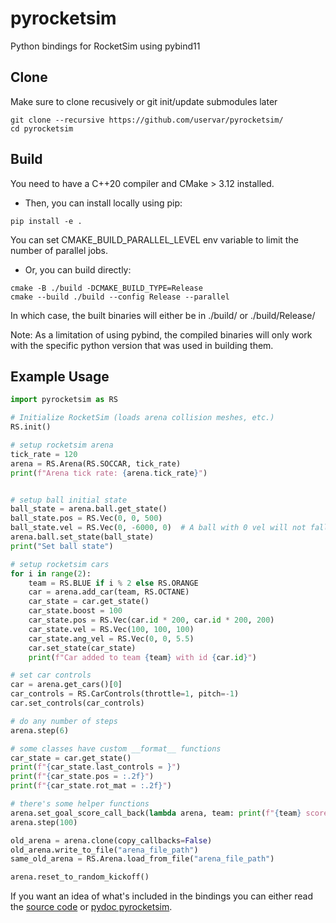 # pyrocketsim
Python bindings for RocketSim using pybind11

## Clone
Make sure to clone recusively or git init/update submodules later
```
git clone --recursive https://github.com/uservar/pyrocketsim/
cd pyrocketsim
```

## Build
You need to have a C++20 compiler and CMake > 3.12 installed.

- Then, you can install locally using pip:
```
pip install -e .
```
You can set CMAKE_BUILD_PARALLEL_LEVEL env variable to limit the number of parallel jobs.

- Or, you can build directly:
```
cmake -B ./build -DCMAKE_BUILD_TYPE=Release
cmake --build ./build --config Release --parallel
```
In which case, the built binaries will either be in ./build/ or ./build/Release/


Note: As a limitation of using pybind, the compiled binaries will only work with the specific python version that was used in building them.

## Example Usage

```py
import pyrocketsim as RS

# Initialize RocketSim (loads arena collision meshes, etc.)
RS.init()

# setup rocketsim arena
tick_rate = 120
arena = RS.Arena(RS.SOCCAR, tick_rate)
print(f"Arena tick rate: {arena.tick_rate}")


# setup ball initial state
ball_state = arena.ball.get_state()
ball_state.pos = RS.Vec(0, 0, 500)
ball_state.vel = RS.Vec(0, -6000, 0)  # A ball with 0 vel will not fall
arena.ball.set_state(ball_state)
print("Set ball state")

# setup rocketsim cars
for i in range(2):
    team = RS.BLUE if i % 2 else RS.ORANGE
    car = arena.add_car(team, RS.OCTANE)
    car_state = car.get_state()
    car_state.boost = 100
    car_state.pos = RS.Vec(car.id * 200, car.id * 200, 200)
    car_state.vel = RS.Vec(100, 100, 100)
    car_state.ang_vel = RS.Vec(0, 0, 5.5)
    car.set_state(car_state)
    print(f"Car added to team {team} with id {car.id}")

# set car controls
car = arena.get_cars()[0]
car_controls = RS.CarControls(throttle=1, pitch=-1)
car.set_controls(car_controls)

# do any number of steps
arena.step(6)

# some classes have custom __format__ functions
car_state = car.get_state()
print(f"{car_state.last_controls = }")
print(f"{car_state.pos = :.2f}")
print(f"{car_state.rot_mat = :.2f}")

# there's some helper functions
arena.set_goal_score_call_back(lambda arena, team: print(f"{team} scored!"))
arena.step(100)

old_arena = arena.clone(copy_callbacks=False)
old_arena.write_to_file("arena_file_path")
same_old_arena = RS.Arena.load_from_file("arena_file_path")

arena.reset_to_random_kickoff()
```

If you want an idea of what's included in the bindings you can either read the [source code](src/pyrocketsim.cpp) or [pydoc pyrocketsim](https://gist.github.com/uservar/95bdfef383f691181883ddb2615be443).
